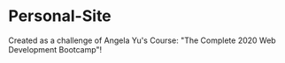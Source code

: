 # Personal-Site
Created as a challenge of Angela Yu's Course: "The Complete 2020 Web Development Bootcamp"!
